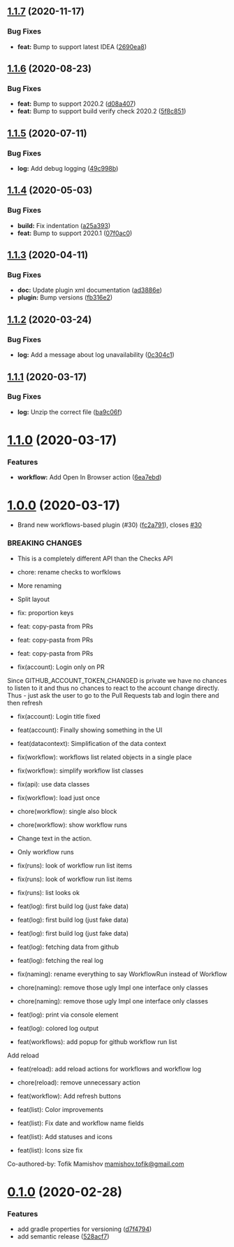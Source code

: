 ## [1.1.7](https://github.com/Otanikotani/view-github-actions-idea-plugin/compare/1.1.6...1.1.7) (2020-11-17)


### Bug Fixes

* **feat:** Bump to support latest IDEA ([2690ea8](https://github.com/Otanikotani/view-github-actions-idea-plugin/commit/2690ea830ba2d2e2c2e652623f156edc54073729))

## [1.1.6](https://github.com/Otanikotani/view-github-actions-idea-plugin/compare/1.1.5...1.1.6) (2020-08-23)


### Bug Fixes

* **feat:** Bump to support 2020.2 ([d08a407](https://github.com/Otanikotani/view-github-actions-idea-plugin/commit/d08a407703f5958223879a0963e26a1da5305932))
* **feat:** Bump to support build verify check 2020.2 ([5f8c851](https://github.com/Otanikotani/view-github-actions-idea-plugin/commit/5f8c8512134c91ff4bc7109a4e1bf38e8dcbbb90))

## [1.1.5](https://github.com/Otanikotani/view-github-actions-idea-plugin/compare/1.1.4...1.1.5) (2020-07-11)


### Bug Fixes

* **log:** Add debug logging ([49c998b](https://github.com/Otanikotani/view-github-actions-idea-plugin/commit/49c998bdeeefe4f6d2bebbbb0ce6cc9248575ebb))

## [1.1.4](https://github.com/Otanikotani/view-github-actions-idea-plugin/compare/1.1.3...1.1.4) (2020-05-03)


### Bug Fixes

* **build:** Fix indentation ([a25a393](https://github.com/Otanikotani/view-github-actions-idea-plugin/commit/a25a39306ca665997a2002f97c768eef8c63b3e0))
* **feat:** Bump to support 2020.1 ([07f0ac0](https://github.com/Otanikotani/view-github-actions-idea-plugin/commit/07f0ac029246440188c825106281bf59eb86e22d))

## [1.1.3](https://github.com/Otanikotani/view-github-actions-idea-plugin/compare/1.1.2...1.1.3) (2020-04-11)


### Bug Fixes

* **doc:** Update plugin xml documentation ([ad3886e](https://github.com/Otanikotani/view-github-actions-idea-plugin/commit/ad3886e8a8d6dac9cb217a7496334a55ea987a52))
* **plugin:** Bump versions ([fb316e2](https://github.com/Otanikotani/view-github-actions-idea-plugin/commit/fb316e2fa6689b7fd903d5a831d9b826524904d4))

## [1.1.2](https://github.com/Otanikotani/view-github-actions-idea-plugin/compare/1.1.1...1.1.2) (2020-03-24)


### Bug Fixes

* **log:** Add a message about log unavailability ([0c304c1](https://github.com/Otanikotani/view-github-actions-idea-plugin/commit/0c304c1a2b4e8c65ce47c99d87f0f58b3c1bd025))

## [1.1.1](https://github.com/Otanikotani/view-github-actions-idea-plugin/compare/1.1.0...1.1.1) (2020-03-17)


### Bug Fixes

* **log:** Unzip the correct file ([ba9c06f](https://github.com/Otanikotani/view-github-actions-idea-plugin/commit/ba9c06ff096f511aabd89ecece2582224404018b))

# [1.1.0](https://github.com/Otanikotani/view-github-actions-idea-plugin/compare/1.0.0...1.1.0) (2020-03-17)


### Features

* **workflow:** Add Open In Browser action ([6ea7ebd](https://github.com/Otanikotani/view-github-actions-idea-plugin/commit/6ea7ebd34a8b27e97c7e235bcef4663aadfd54c2))

# [1.0.0](https://github.com/Otanikotani/view-github-checks-idea-plugin/compare/0.1.0...1.0.0) (2020-03-17)


* Brand new workflows-based plugin (#30) ([fc2a791](https://github.com/Otanikotani/view-github-checks-idea-plugin/commit/fc2a79151d5696d8474bb76788ecaea58ce3505b)), closes [#30](https://github.com/Otanikotani/view-github-checks-idea-plugin/issues/30)


### BREAKING CHANGES

* This is a completely different API than the Checks API

* chore: rename checks to worfklows

* More renaming

* Split layout

* fix: proportion keys

* feat: copy-pasta from PRs

* feat: copy-pasta from PRs

* feat: copy-pasta from PRs

* fix(account): Login only on PR

Since GITHUB_ACCOUNT_TOKEN_CHANGED is private we have no chances to listen to it and thus no chances to react to the account change directly. Thus - just ask the user to go to the Pull Requests tab and login there and then refresh

* fix(account): Login title fixed

* feat(account): Finally showing something in the UI

* feat(datacontext): Simplification of the data context

* fix(workflow): workflows list related objects in a single place

* fix(workflow): simplify workflow list classes

* fix(api): use data classes

* fix(workflow): load just once

* chore(workflow): single also block

* chore(workflow): show workflow runs

* Change text in the action.

* Only workflow runs

* fix(runs): look of workflow run list items

* fix(runs): look of workflow run list items

* fix(runs): list looks ok

* feat(log): first build log (just fake data)

* feat(log): first build log (just fake data)

* feat(log): first build log (just fake data)

* feat(log): fetching data from github

* feat(log): fetching the real log

* fix(naming): rename everything to say WorkflowRun instead of Workflow

* chore(naming): remove those ugly Impl one interface only classes

* chore(naming): remove those ugly Impl one interface only classes

* feat(log): print via console element

* feat(log): colored log output

* feat(workflows): add popup for github workflow run list

Add reload

* feat(reload): add reload actions for workflows and workflow log

* chore(reload): remove unnecessary action

* feat(workflow): Add refresh buttons

* feat(list): Color improvements

* feat(list): Fix date and workflow name fields

* feat(list): Add statuses and icons

* feat(list): Icons size fix

Co-authored-by: Tofik Mamishov <mamishov.tofik@gmail.com>

# [0.1.0](https://github.com/Otanikotani/view-github-checks-idea-plugin/compare/v0.0.5...0.1.0) (2020-02-28)


### Features

* add gradle properties for versioning ([d7f4794](https://github.com/Otanikotani/view-github-checks-idea-plugin/commit/d7f4794ce93dbf247634f7c7a104943b4dbebf1d))
* add semantic release ([528acf7](https://github.com/Otanikotani/view-github-checks-idea-plugin/commit/528acf76eb8f281d9218bbd85e2602122c2e3c19))
